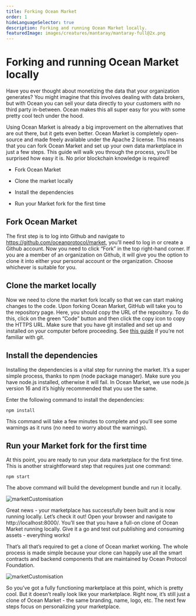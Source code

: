 ```yaml
---
title: Forking Ocean Market
order: 1
hideLanguageSelector: true
description: Forking and running Ocean Market locally.
featuredImage: images/creatures/mantaray/mantaray-full@2x.png
---
```


# Forking and running Ocean Market locally

Have you ever thought about monetizing the data that your organization generates? You might imagine that this involves dealing with data brokers, but with Ocean you can sell your data directly to your customers with no third party in-between. Ocean makes this all super easy for you with some pretty cool tech under the hood.

Using Ocean Market is already a big improvement on the alternatives that are out there, but it gets even better. Ocean Market is completely open-source and made freely available under the Apache 2 license. This means that you can fork Ocean Market and set up your own data marketplace in just a few steps. This guide will walk you through the process, you’ll be surprised how easy it is. No prior blockchain knowledge is required!


- Fork Ocean Market

- Clone the market locally

- Install the dependencies

- Run your Market fork for the first time

## Fork Ocean Market

The first step is to log into Github and navigate to https://github.com/oceanprotocol/market, you’ll need to log in or create a Github account. Now you need to click “Fork” in the top right-hand corner. If you are a member of an organization on Github, it will give you the option to clone it into either your personal account or the organization. Choose whichever is suitable for you.

## Clone the market locally

Now we need to clone the market fork locally so that we can start making changes to the code. Upon forking Ocean Market, GitHub will take you to the repository page. Here, you should copy the URL of the repository. To do this, click on the green “Code” button and then click the copy icon to copy the HTTPS URL. Make sure that you have git installed and set up and installed on your computer before proceeding. See [this guide](https://git-scm.com/) if you’re not familiar with git.

## Install the dependencies

Installing the dependencies is a vital step for running the market. It’s a super simple process, thanks to npm (node package manager). Make sure you have node.js installed, otherwise it will fail. In Ocean Market, we use node.js version 16 and it’s highly recommended that you use the same.

Enter the following command to install the dependencies:

```
npm install
```

This command will take a few minutes to complete and you’ll see some warnings as it runs (no need to worry about the warnings).

## Run your Market fork for the first time

At this point, you are ready to run your data marketplace for the first time. This is another straightforward step that requires just one command:

```
npm start
```

The above command will build the development bundle and run it locally.

![marketCustomisation](/images/marketCustomisation/1.png)

Great news - your marketplace has successfully been built and is now running locally. Let’s check it out! Open your browser and navigate to http://localhost:8000/. You’ll see that you have a full-on clone of Ocean Market running locally. Give it a go and test out publishing and consuming assets - everything works!

That’s all that’s required to get a clone of Ocean market working. The whole process is made simple because your clone can happily use all the smart contracts and backend components that are maintained by Ocean Protocol Foundation.

![marketCustomisation](/images/marketCustomisation/2.png)

So you’ve got a fully functioning marketplace at this point, which is pretty cool. But it doesn’t really look like your marketplace. Right now, it’s still just a clone of Ocean Market - the same branding, name, logo, etc. The next few steps focus on personalizing your marketplace.
